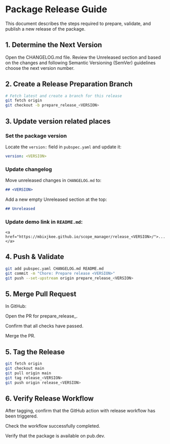 # Package Release Guide

This document describes the steps required to prepare, validate, and publish a new release of the package.

## 1. Determine the Next Version

Open the CHANGELOG.md file. Review the Unreleased section and based on the changes and following Semantic Versioning (SemVer) guidelines choose the next version number.

## 2. Create a Release Preparation Branch

```bash
# Fetch latest and create a branch for this release
git fetch origin
git checkout -b prepare_release_<VERSION>
```

## 3. Update version related places

### Set the package version

Locate the `version:` field in `pubspec.yaml` and update it:
```yaml
version: <VERSION>
```

### Update changelog
Move unreleased changes in `CHANGELOG.md` to:
```markdown
## <VERSION>
```

Add a new empty Unreleased section at the top:
```markdown
## Unreleased
```

### Update demo link in `README.md`:
```code
<a href="https://mbixjkee.github.io/scope_manager/release_<VERSION>/">...</a>
```

## 4. Push & Validate

```bash
git add pubspec.yaml CHANGELOG.md README.md
git commit -m "Chore: Prepare release <VERSION>"
git push --set-upstream origin prepare_release_<VERSION>
```

## 5. Merge Pull Request

In GitHub:

Open the PR for prepare_release_<VERSION>.

Confirm that all checks have passed.

Merge the PR.

## 5. Tag the Release

```bash
git fetch origin
git checkout main
git pull origin main
git tag release_<VERSION>
git push origin release_<VERSION>
```

## 6. Verify Release Workflow

After tagging, confirm that the GitHub action with release workflow has been triggered.

Check the workflow successfully completed.

Verify that the package is available on pub.dev.